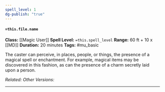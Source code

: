 ```yaml
---
spell_level: 1
dg-publish: "true"
---
```


#### `=this.file.name`

**Class:** [[Magic User]]
**Spell Level:** `=this.spell_level`
**Range:** 60 ft + 10 x [[MD]]
**Duration:** 20 minutes
**Tags:** #mu_basic 

The caster can perceive, in places, people, or things, the presence of a magical spell or enchantment. For example, magical items may be discovered in this fashion, as can the presence of a charm secretly laid upon a person.

*Related:*
*Other Versions:*
___